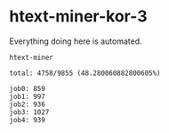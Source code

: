 # htext-miner-kor-3

Everything doing here is automated.

```
htext-miner

total: 4758/9855 (48.280060882800605%)

job0: 859
job1: 997
job2: 936
job3: 1027
job4: 939
```